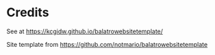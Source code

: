 # Credits

See at https://kcgidw.github.io/balatrowebsitetemplate/

Site template from https://github.com/notmario/balatrowebsitetemplate
